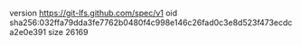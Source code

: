 version https://git-lfs.github.com/spec/v1
oid sha256:032ffa79dda3fe7762b0480f4c998e146c26fad0c3e8d523f473ecdca2e0e391
size 26169
